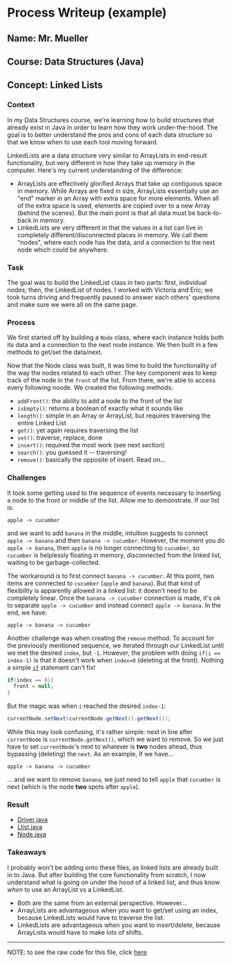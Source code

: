 # Process Writeup (example)

## Name: Mr. Mueller
## Course: Data Structures (Java)
## Concept: Linked Lists

### Context
In my Data Structures course, we're learning how to build structures that already exist in Java in order to learn how they work under-the-hood. The goal is to better understand the pros and cons of each data structure so that we know when to use each tool moving forward.

LinkedLists are a data structure very similar to ArrayLists in end-result functionality, but very different in how they take up memory in the computer. Here's my current understanding of the difference:
* ArrayLists are effectively glorified Arrays that take up contiguous space in memory. While Arrays are fixed in size, ArrayLists essentially use an "end" marker in an Array with extra space for more elements. When all of the extra space is used, elements are copied over to a new Array (behind the scenes). But the main point is that all data must be back-to-back in memory.
* LinkedLists are very different in that the values in a list can live in completely different/disconnected places in memory. We call them "nodes", where each node has the data, and a connection to the next node which could be anywhere.

### Task
The goal was to build the LinkedList class in two parts: first, individual nodes; then, the LinkedList of nodes. I worked with Victoria and Eric; we took turns driving and frequently paused to answer each others' questions and make sure we were all on the same page.

### Process
We first started off by building a `Node` class, where each instance holds both its data and a connection to the next node instance. We then built in a few methods to get/set the data/next. 

Now that the Node class was built, it was time to build the functionality of the way the nodes related to each other. The key component was to keep track of the node in the `front` of the list. From there, we're able to access every following noode. We created the following methods:
* `addFront()`: the ability to add a node to the front of the list
* `isEmpty()`: returns a boolean of exactly what it sounds like
* `length()`: simple in an Array or ArrayList, but requires traversing the entire Linked List
* `get()`: yet again requires traversing the list
* `set()`: traverse, replace, done
* `insert()`: required the most work (see next section)
* `search()`: you guessed it -- traversing!
* `remove()`: basically the opposite of insert. Read on...

### Challenges
It took some getting used to the sequence of events necessary to inserting a node to the front or middle of the list. Allow me to demonstrate. If our list is:
```
apple -> cucumber
```
and we want to add `banana` in the middle, intuition suggests to connect `apple -> banana` and then `banana -> cucumber`. However, the moment you do `apple -> banana`, then `apple` is no longer connecting to `cucumber`, so `cucumber` is helplessly floating in memory, disconnected from the linked list, waiting to be garbage-collected. 

The workaround is to first connect `banana -> cucumber`. At this point, two items are connected to `cucumber` (`apple` and `banana`). But that kind of flexibility is apparently allowed in a linked list: it doesn't need to be completely linear. Once the `banana -> cucumber` connection is made, it's ok to separate `apple -> cucumber` and instead connect `apple -> banana`. In the end, we have:
```
apple -> banana -> cucumber
```

Another challenge was when creating the `remove` method. To account for the previously mentioned sequence, we iterated through our LinkedList until we met the desired `index`, but `-1`. However, the problem with doing `if(i == index-1)` is that it doesn't work when `index=0` (deleting at the front). Nothing a simple [`if`](https://github.com/hunter-teacher-cert/work_csci70900-brianmueller/commit/0e238b260d1365f3da33721bc961c5a5749e9d52) statement can't fix!
```java
if(index == 0){
  front = null;
}
```
But the magic was when `i` reached the desired `index-1`:
```java
currentNode.setNext(currentNode.getNext().getNext());
```
While this may look confusing, it's rather simple: next in line after `currentNode` is `currentNode.getNext()`, which we want to remove. So we just have to set `currentNode`'s next to whatever is **two** nodes ahead, thus bypassing (deleting) the `next`. As an example, if we have...
```
apple -> banana -> cucumber
```
... and we want to remove `banana`, we just need to tell `apple` that `cucumber` is next (which is the node **two** spots after `apple`).

### Result
* [Driver.java](https://github.com/hunter-teacher-cert/work_csci70900-brianmueller/blob/master/ds/lists/Driver.java)
* [Llist.java](https://github.com/hunter-teacher-cert/work_csci70900-brianmueller/blob/master/ds/lists/Llist.java)
* [Node.java](https://github.com/hunter-teacher-cert/work_csci70900-brianmueller/blob/master/ds/lists/Node.java)

### Takeaways
I probably won't be adding onto these files, as linked lists are already built in to Java. But after building the core functionality from scratch, I now understand what is going on under the hood of a linked list, and thus know _when_ to use an ArrayList vs a LinkedList.
* Both are the same from an external perspective. However...
* ArrayLists are advantageous when you want to get/set using an index, because LinkedLists would have to traverse the list.
* LinkedLists are advantageous when you want to insert/delete, because ArrayLists would have to make lots of shifts.

---

NOTE: to see the raw code for this file, click [here](https://raw.githubusercontent.com/hstatsep/other/main/writeups/example-mueller-java-ll.md)
